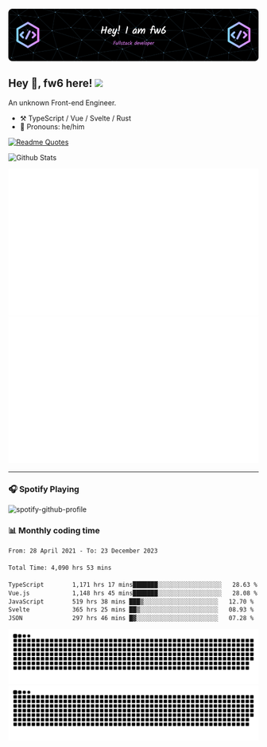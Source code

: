 ![Header](github-header-image.png)

## Hey 👋, fw6 here! <img src="https://github.githubassets.com/images/mona-whisper.gif" height="24" />


An unknown Front-end Engineer.

-   :hammer_and_pick: TypeScript / Vue / Svelte / Rust
-   :man: Pronouns: he/him


[![Readme Quotes](https://quotes-github-readme.vercel.app/api?type=horizontal&theme=algolia)](https://github.com/piyushsuthar/github-readme-quotes)



![Github Stats](https://github-readme-stats.vercel.app/api?username=fw6&bg_color=30,e96443,904e95&title_color=fff&text_color=fff)

![](https://raw.githubusercontent.com/fw6/github-stats-transparent/output/generated/overview.svg)
![](https://raw.githubusercontent.com/fw6/github-stats-transparent/output/generated/languages.svg)


---

### 🎧 Spotify Playing

<!-- ![spotify-github-profile](/img/default.svg) -->

![spotify-github-profile](https://spotify-github-profile.vercel.app/api/view.svg?uid=r6wn4hdvypv0lkzyrj0e0pjct&cover_image=true&theme=default&show_offline=true&background_color=9a10ad&interchange=true&bar_color_cover=true)



### :bar_chart: Monthly coding time 

<!--START_SECTION:waka-->

```txt
From: 28 April 2021 - To: 23 December 2023

Total Time: 4,090 hrs 53 mins

TypeScript        1,171 hrs 17 mins███████░░░░░░░░░░░░░░░░░░   28.63 %
Vue.js            1,148 hrs 45 mins███████░░░░░░░░░░░░░░░░░░   28.08 %
JavaScript        519 hrs 38 mins ███▒░░░░░░░░░░░░░░░░░░░░░   12.70 %
Svelte            365 hrs 25 mins ██▒░░░░░░░░░░░░░░░░░░░░░░   08.93 %
JSON              297 hrs 46 mins █▓░░░░░░░░░░░░░░░░░░░░░░░   07.28 %
```

<!--END_SECTION:waka-->




![github contribution grid snake animation](https://raw.githubusercontent.com/platane/platane/output/github-contribution-grid-snake-dark.svg#gh-dark-mode-only)![github contribution grid snake animation](https://raw.githubusercontent.com/platane/platane/output/github-contribution-grid-snake.svg#gh-light-mode-only)
